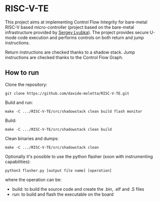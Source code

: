 # RISC-V-TE

This project aims at implementing Control Flow Integrity for bare-metal RISC-V based micro-controller (project based on the bare-metal infrastructure provided by [Sergey Lyubka](https://github.com/cpq/mdk/tree/main)).
The project provides secure U-mode code execution and performs controls on both return and jump instructions.

Return instructions are checked thanks to a shadow stack.
Jump instructions are checked thanks to the Control Flow Graph.

## How to run

Clone the repository:

```
git clone https://github.com/davide-moletta/RISC-V-TE.git
```

Build and run:
```
make -C .../RISC-V-TE/src/shadowstack clean build flash monitor
```

Build:
```
make -C .../RISC-V-TE/src/shadowstack clean build
```

Clean binaries and dumps:
```
make -C .../RISC-V-TE/src/shadowstack clean
```

Optionally it's possible to use the python flasher (soon with instrumenting capabilities):
```
python3 flasher.py [output file name] [operation]
```
where the operation can be:
- build: to build the source code and create the .bin, .elf and .S files
- run: to build and flash the executable on the board
